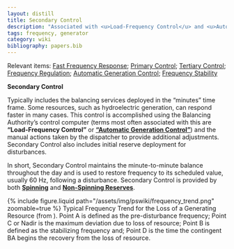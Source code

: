 ```yaml
---
layout: distill
title: Secondary Control
description: "Associated with <u>Load-Frequency Control</u> and <u>Automatic Generation Control</u>. Balancing services deployed in the “minutes” time frame."
tags: frequency, generator
category: wiki
bibliography: papers.bib
---
```


Relevant items: [Fast Frequency Response](/wiki/fast-frequency-response); [Primary Control](/wiki/primary-control); [Tertiary Control](/wiki/tertiary-control); [Frequency Regulation](/wiki/frequency-regulation); [Automatic Generation Control](/wiki/automatic-generation-control); [Frequency Stability](/wiki/frequency-stability)

**Secondary Control** <d-cite key="nerc2021balancing"></d-cite>

Typically includes the balancing services deployed in the “minutes” time frame. Some resources, such as hydroelectric generation, can respond faster in many cases.
This control is accomplished using the Balancing Authority’s control computer (terms most often associated with this are **“Load-Frequency Control”** or [**“Automatic Generation Control”**](/wiki/automatic-generation-control/)) and the manual actions taken by the dispatcher to provide additional adjustments. Secondary Control also includes initial reserve deployment for disturbances.

In short, Secondary Control maintains the minute-to-minute balance throughout the day and is used to restore frequency to its scheduled value, usually 60 Hz, following a disturbance.
Secondary Control is provided by both [**Spinning**](/wiki/spinning-reserve) and [**Non-Spinning Reserves**](/wiki/non-spinning-reserve).

<div class="row mt-3">
    <div class="col-sm mt-3 mt-md-0">
        {% include figure.liquid
        path="/assets/img/pswiki/frequency_trend.png"
        zoomable=true %}
        Typical Frequency Trend for the Loss of a Generating Resource (from <d-cite key="nerc2021balancing"></d-cite>).
        Point A is defined as the pre-disturbance frequency;
        Point C or Nadir is the maximum deviation due to loss of resource;
        Point B is defined as the stabilizing frequency and;
        Point D is the time the contingent BA begins the recovery from the loss of resource.
    </div>
</div>
